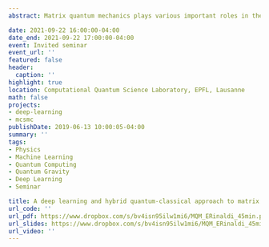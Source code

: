 ```yaml
---
abstract: Matrix quantum mechanics plays various important roles in theoretical physics, such as a holographic description of quantum black holes. Understanding quantum black holes and the role of entanglement in a holographic setup is of paramount importance for the development of better quantum algorithms (quantum error correction codes) and for the realization of a quantum theory of gravity. Quantum computing and deep learning offer us potentially useful approaches to study the dynamics of matrix quantum mechanics.  In this talk I will introduce a hybrid quantum-classical algorithm in a truncated Hilbert space suitable for finding the ground state of matrix models on NISQ-era devices. Moreover, I will discuss a deep learning approach to study the wave function of matrix quantum mechanics, even in a supersymmetric case. Results for the ground state energy will be compared to traditional Lattice Monte Carlo simulations of the Euclidean path integral as a benchmark.

date: 2021-09-22 16:00:00-04:00
date_end: 2021-09-22 17:00:00-04:00
event: Invited seminar
event_url: ''
featured: false
header:
  caption: ''
highlight: true
location: Computational Quantum Science Laboratory, EPFL, Lausanne
math: false
projects:
- deep-learning
- mcsmc
publishDate: 2019-06-13 10:00:05-04:00
summary: ''
tags:
- Physics
- Machine Learning
- Quantum Computing
- Quantum Gravity
- Deep Learning
- Seminar

title: A deep learning and hybrid quantum-classical approach to matrix quantum mechanics
url_code: ''
url_pdf: https://www.dropbox.com/s/bv4isn95ilw1mi6/MQM_ERinaldi_45min.pdf?dl=0
url_slides: https://www.dropbox.com/s/bv4isn95ilw1mi6/MQM_ERinaldi_45min.pdf?dl=0
url_video: ''
---
```

